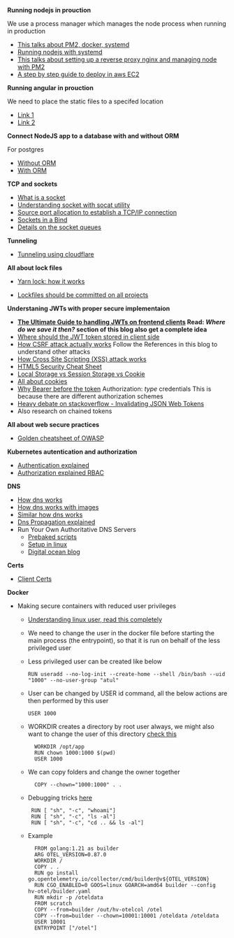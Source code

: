 **Running nodejs in prouction**

We use a process manager which manages the node process when running in production
- [This talks about PM2, docker, systemd](https://maximorlov.com/start-node-js-in-production/)
- [Running nodejs with systemd](https://www.axllent.org/docs/nodejs-service-with-systemd/)
- [This talks about setting up a reverse proxy nginx and managing node with PM2](https://www.digitalocean.com/community/tutorials/how-to-set-up-a-node-js-application-for-production-on-debian-10)
- [A step by step guide to deploy in aws EC2](https://gist.github.com/piyushgarg-dev/8b14c87c8ff4d626ecbc747b6b9fc57f)

**Running angular in prouction**

We need to place the static files to a specifed location
- [Link 1](https://arjunphp.com/deploy-angular-app-production-nginx/)
- [Link 2](https://balramchavan.medium.com/deploy-angular-application-in-nginx-server-on-digitalocean-ubuntu-droplet-28380524811e)


**Connect NodeJS app to a database with and without ORM**

For postgres

- [Without ORM](https://dev.to/miku86/nodejs-postgresql-how-to-connect-our-database-to-our-simple-express-server-without-an-orm-10o0)
- [With ORM](https://dev.to/miku86/nodejs-postgresql-how-to-connect-our-database-to-our-simple-express-server-with-an-orm-gcm)

**TCP and sockets**
- [What is a socket](https://www.howtogeek.com/devops/what-are-unix-sockets-and-how-do-they-work/)
- [Understanding socket with socat utility](https://www.digitalocean.com/community/tutorials/understanding-sockets)
- [Source port allocation to establish a TCP/IP connection](https://idea.popcount.org/2014-04-03-bind-before-connect/)
- [Sockets in a Bind](https://blog.heroku.com/sockets-in-a-bind)
- [Details on the socket queues](https://blog.cloudflare.com/syn-packet-handling-in-the-wild/)

**Tunneling**

- [Tunneling using cloudflare](https://www.youtube.com/watch?v=BnWfbv7Fy-k)

**All about lock files**
- [Yarn lock: how it works](https://11sigma.com/blog/2021/09/03/yarn-lock-how-it-works-and-what-you-risk-without-maintaining-yarn-dependencies-deep-dive/)

- [Lockfiles should be committed on all projects](https://classic.yarnpkg.com/blog/2016/11/24/lockfiles-for-all/)

**Understaning JWTs with proper secure implementaion**
- **[The Ultimate Guide to handling JWTs on frontend clients](https://hasura.io/blog/best-practices-of-using-jwt-with-graphql) Read: _Where do we save it then?_ section of this blog also get a complete idea**
- [Where should the JWT token stored in client side](https://github.com/OWASP/CheatSheetSeries/blob/master/cheatsheets/JSON_Web_Token_for_Java_Cheat_Sheet.md#token-storage-on-client-side)
- [How CSRF attack actually works](https://owasp.org/www-community/attacks/csrf) Follow the References in this blog to understand other attacks
- [How Cross Site Scripting (XSS) attack works](https://owasp.org/www-community/attacks/xss/)
- [HTML5 Security Cheat Sheet](https://cheatsheetseries.owasp.org/cheatsheets/HTML5_Security_Cheat_Sheet.html)
- [Local Storage vs Session Storage vs Cookie](https://www.xenonstack.com/insights/local-vs-session-storage-vs-cookie)
- [All about cookies](https://developer.mozilla.org/en-US/docs/Web/HTTP/Cookies)
- [Why Bearer before the token](https://developer.mozilla.org/en-US/docs/Web/HTTP/Headers/Authorization#directives) Authorization: _type_ credentials
This is because there are different authorization schemes
- [Heavy debate on stackoverflow - Invalidating JSON Web Tokens](https://stackoverflow.com/questions/21978658/invalidating-json-web-tokens/52407314#52407314)
- Also research on chained tokens

**All about web secure practices**
- [Golden cheatsheet of OWASP](https://github.com/OWASP/CheatSheetSeries/tree/master/cheatsheets)

**Kubernetes autentication and authorization**
- [Authentication explained](https://www.weave.works/blog/kubernetes-authentication)
- [Authorization explained RBAC](https://learnk8s.io/rbac-kubernetes)

**DNS**
- [How dns works](https://www.namecheap.com/dns/what-is-dns-domain-name-system-definition/)
- [How dns works with images](https://howdns.works/)
- [Similar how dns works](https://phoenixnap.com/kb/what-is-domain-name-system-works)
- [Dns Propagation explained](https://www.namecheap.com/support/knowledgebase/article.aspx/9622/10/dns-propagation-explained)
- Run Your Own Authoritative DNS Servers
    - [Prebaked scripts](https://www.joshmcguigan.com/blog/run-your-own-dns-servers/)
    - [Setup in linux](https://opensource.com/article/17/4/build-your-own-name-server)
    - [Digital ocean blog](https://www.digitalocean.com/community/tutorials/how-to-configure-bind-as-an-authoritative-only-dns-server-on-ubuntu-14-04)

**Certs**

- [Client Certs](https://medium.com/@sevcsik/authentication-using-https-client-certificates-3c9d270e8326)

**Docker**
- Making secure containers with reduced user privileges
    - [Understanding linux user, read this completely](https://www.freecodecamp.org/news/how-to-manage-users-in-linux/#how-to-create-users)
    - We need to change the user in the docker file before starting the main process (the entrypoint), so that it is run on behalf of the less privileged user
    - Less privileged user can be created like below
    
        `RUN useradd --no-log-init --create-home --shell /bin/bash --uid "1000" --no-user-group "atul" `
    - User can be changed by USER id command, all the below actions are then performed by this user
        
        `USER 1000`
    - WORKDIR creates a directory by root user always, we might also want to change the user of this directory [check this](https://github.com/moby/moby/issues/36408)

            WORKDIR /opt/app
            RUN chown 1000:1000 $(pwd)
            USER 1000
    - We can copy folders and change the owner together
            
            COPY --chown="1000:1000" . .
     - Debugging tricks [here](https://docs.docker.com/engine/reference/builder/#understand-how-arg-and-from-interact) 

            RUN [ "sh", "-c", "whoami"]
            RUN [ "sh", "-c", "ls -al"]
            RUN [ "sh", "-c", "cd .. && ls -al"]
    - Example

            FROM golang:1.21 as builder
            ARG OTEL_VERSION=0.87.0
            WORKDIR /
            COPY . .
            RUN go install go.opentelemetry.io/collector/cmd/builder@v${OTEL_VERSION}
            RUN CGO_ENABLED=0 GOOS=linux GOARCH=amd64 builder --config hv-otel/builder.yaml
            RUN mkdir -p /oteldata
            FROM scratch
            COPY --from=builder /out/hv-otelcol /otel
            COPY --from=builder --chown=10001:10001 /oteldata /oteldata
            USER 10001
            ENTRYPOINT ["/otel"]

